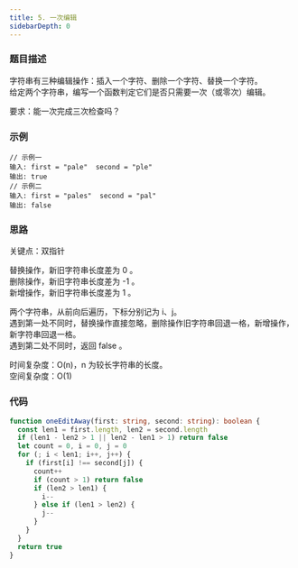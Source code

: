 ```yaml
---
title: 5. 一次编辑
sidebarDepth: 0
---
```


### 题目描述

字符串有三种编辑操作：插入一个字符、删除一个字符、替换一个字符。  
给定两个字符串，编写一个函数判定它们是否只需要一次（或零次）编辑。

要求：能一次完成三次检查吗？


### 示例

```
// 示例一
输入: first = "pale"  second = "ple"
输出: true
// 示例二
输入: first = "pales"  second = "pal"
输出: false
```


### 思路

关键点：双指针

替换操作，新旧字符串长度差为 0 。  
删除操作，新旧字符串长度差为 -1 。  
新增操作，新旧字符串长度差为 1 。

两个字符串，从前向后遍历，下标分别记为 i、j。  
遇到第一处不同时，替换操作直接忽略，删除操作旧字符串回退一格，新增操作，新字符串回退一格。  
遇到第二处不同时，返回 false 。

时间复杂度：O(n)，n 为较长字符串的长度。  
空间复杂度：O(1)


### 代码

```ts
function oneEditAway(first: string, second: string): boolean {
  const len1 = first.length, len2 = second.length
  if (len1 - len2 > 1 || len2 - len1 > 1) return false
  let count = 0, i = 0, j = 0
  for (; i < len1; i++, j++) {
    if (first[i] !== second[j]) {
      count++
      if (count > 1) return false
      if (len2 > len1) {
        i--
      } else if (len1 > len2) {
        j--
      }
    }
  }
  return true
}
```


